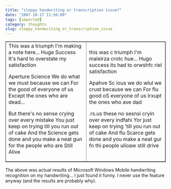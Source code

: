 ```yaml
---
title: "sloppy handwriting or transcription issue?"
date: "2007-10-17 11:56:00"
tags: [imported]
category: thoughts
slug: sloppy_handwriting_or_transcription_issue
---
```

	

<table border="1" cellpadding="3" width="100%">
<tr>
<td>This was a triumph
I'm making a note here... Huge Success
It's hard to overstate my satisfaction

Aperture Science
We do what we must because we can
For the good of everyone of us
Except the ones who are dead...

But there's no sense crying over every mistake
You just keep on trying till you run out of cake
And the Science gets done and you make a neat gun
for the people who are
Still Alive</td>
<td>this was c triumph
I'm maleirza crotc hue... Hugo success
its had to orwshfc riel satisfaction

Apahve Sc ious
we do wlul we crust because we can
For flu good oS everyone of us
Irxupt the ones who ave dad

.rs.us these no sesnsi cryin over every indfahi
Yor just keep on trying 'till you run out of cake
And flu Scarce gets done and you make a neat gur
fn thi people ulioaw
still drive</td>
</tr>
</table>

The above was actual results of Microsoft Windows Mobile handwriting recognition on my handwriting...   I just found it funny.  I never use the feature anyway (and the results are probably why).
